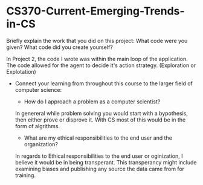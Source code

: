 # CS370-Current-Emerging-Trends-in-CS
Briefly explain the work that you did on this project: What code were you given? What code did you create yourself?

In Project 2, the code I wrote was within the main loop of the application. The code allowed for the agent to decide it's action strategy. (Exploration or Explotation)

* Connect your learning from throughout this course to the larger field of computer science:
    * How do I approach a problem as a computer scientist?

    In genereral while problem solving you would start with a bypothesis, then either prove or disprove it. With CS most of this would be in the form of algrithms. 
   
    * What are my ethical responsibilities to the end user and the organization?
    
  In regards to Ethical responsibilities to the end user or oginization,  I believe it would be in being transperant. This transperancy might include examining biases and publishing any source the data came from for training.
